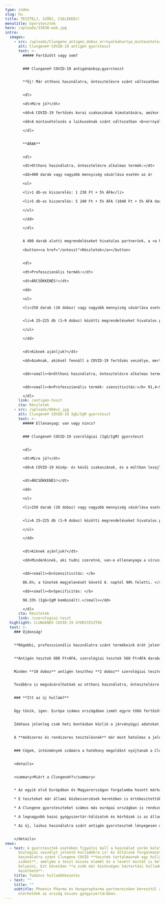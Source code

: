 ```yaml
---
type: index
slug: hu
title: TESZTELJ, SZŰRJ, CSELEKEDJ!
menutitle: Gyorstesztek
hero: /uploads/33838-web.jpg
intro:
  images:
    - src: /uploads/Clungene_antigen_doboz_orrnyalkahartya_mintavetelezes.jpg
      alt: Clungene® COVID-19 antigén gyorsteszt
      text: >-
        ##### Fertőzött vagy sem?


        ### Clungene® COVID-19 antigén&nbsp;gyorsteszt


        **Új! Már otthoni használatra, öntesztelésre szánt változatban is!**


        <dl>

        <dt>Mire jó?</dt>

        <dd>A COVID-19 fertőzés korai szakaszának kimutatására, amikor a fertőzött maga is a legnagyobb eséllyel fertőzőképes. <b>A teszt az új, omikron variánst és annak alváltozatait is kimutatja.</b></dd>

        <dd>A mintavételezés a laikusoknak szánt változatban <b>orrnyálkahártyából</b>, a professzionális változatban orr-, orrgarat-, vagy szájgaratnyálkahártyából történik.</dd>

        </dl>


        **ÁRAK**


        <dl>

        <dt>Otthoni használatra, öntesztelésre alkalmas termék:</dt>

        <dd>400 darab vagy nagyobb mennyiség vásárlása esetén az ár

        <ul>

        <li>1 db-os kiszerelés: 1 238 Ft + 5% ÁFA</li>

        <li>5 db-os kiszerelés: 5 240 Ft + 5% ÁFA (1048 Ft + 5% ÁFA darabár)</li>

        </ul>

        </dd>

        </dl>


        A 400 darab alatti megrendeléseket hivatalos partnerünk, a <a href="https://medexim.hu/product-category/gyorstesztek/" rel="external noopener" target="_blank">medexim.hu</a> szolgálja ki.

        <button><a href="/onteszt">Részletek</a></button>


        <dl>

        <dt>Professzionális termék:</dt>

        <dt>ÁRCSÖKKENÉS!</dt>

        <dd>

        <ul>

        <li>250 darab (10 doboz) vagy nagyobb mennyiség vásárlása esetén az ár  csak 880 Ft + 5% ÁFA / darab!<br>Minden 10 doboz antigén teszthez **2 doboz szerológiai tesztet** adunk ajándékba!</li>


        <li>A 25–225 db (1–9 doboz) közötti megrendeléseket hivatalos partnerünk, a <a href="https://medexim.hu/product-category/gyorstesztek/" rel="external noopener" target="_blank">medexim.hu</a> szolgálja ki.</li>

        </ul>

        </dd>


        <dt>Kiknek ajánljuk?</dt>

        <dd>Azoknak, akiknél fennáll a COVID-19 fertőzés veszélye, mert igazolt fertőzöttel találkoztak, illetve mert tüneteket tapasztalnak. A laikus változattal a családtagok, gyermekek is tesztelhetőek. A professzionális változattal nagyobb közösségek idő- és költséghatékony rendszeres szűrése is megvalósítható. </dd>


        <dd><small><b>Otthoni használatra, öntesztelésre alkalmas termék: szenzitivitás:</b> 93,3–95,5%, <b>specificitás:</b> 99% felett</small></dd>


        <dd><small><b>Professzionális termék: szenzitivitás:</b> 91,4–98%, <b>specificitás:</b> 99,4–99,7%.</small></dd>

        </dl>
      link: /antigen-teszt
      cta: Részletek
    - src: /uploads/004v1.jpg
      alt: Clungene® COVID-19 IgG/IgM gyorsteszt
      text: >-
        ##### Ellenanyag: van vagy nincs?


        ### Clungene® COVID-19 szerológiai (IgG/IgM) gyorsteszt


        <dl>

        <dt>Mire jó?</dt>

        <dd>A COVID-19 közép- és késői szakaszának, és a múltban lezajlott fertőzés azonosítására. Kimutatja a védőoltás hatására termelődő IgG ellenanyagot is.</dd>


        <dt>ÁRCSÖKKENÉS!</dt>

        <dd>

        <ul>

        <li>250 darab (10 doboz) vagy nagyobb mennyiség vásárlása esetén az ár csak 560 Ft + 5% ÁFA / darab!</li>


        <li>A 25–225 db (1–9 doboz) közötti megrendeléseket hivatalos partnerünk, a <a href="https://medexim.hu/product-category/gyorstesztek/" rel="external noopener" target="_blank">medexim.hu</a> szolgálja ki.</li>

        </ul>

        </dd>


        <dt>Kiknek ajánljuk?</dt>

        <dd>Mindenkinek, aki tudni szeretné, van-e ellenanyaga a vírussal szemben, függetlenül attól, hogy az fertőzés, vagy vakcina hatására képződött. Az ellenanyag megléte utal a szervezet védettségére.  Szerológiai gyorsteszttel nagyobb közösségek idő- és költséghatékony rendszeres szűrése is megvalósítható.</dd>


        <dd><small><b>Szenzitivitás: </b>

        86.6%; a tünetek megjelenését követő 8. naptól 90% feletti. </small></dd>

        <dd><small><b>Specificitás: </b>

        98.33% (IgG+IgM kombinált).</small></dd>

        </dl>
      cta: Részletek
      link: /szerologiai-teszt
  highlight: CLUNGENE® COVID-19 GYORSTESZTEK
  text: >-
    ### Újdonság! 


    **Régebbi, professzionális használatra szánt termékeink árát jelentősen csökkentettük:**


    **Antigén tesztek 880 Ft+ÁFA, szerológiai tesztek 560 Ft+ÁFA darabárért kaphatóak!**


    Minden **10 doboz** antigén teszthez **2 doboz** szerológiai tesztet adunk **ajándékba!**


    Továbbra is megvásárolhatóak az otthoni használatra, öntesztelésre alkalmas antigén gyorstesztek is!


    ### **Itt az új hullám?**


    Úgy tűnik, igen. Európa számos országában ismét egyre több fertőzöttet azonosítanak – egyes helyeken pedig már újra különféle korlátozások bevezetését latolgatják. 


    Idehaza jelenleg csak heti bontásban közlik a járványügyi adatokat, de azok sajnos hasonló tendenciát mutatnak.


    A **módszeres és rendszeres tesztelésnek** már most hatalmas a jelentősége: **minél több embert tesztelünk le, annál több fertőzöttet azonosítunk** – s annál nagyobb eséllyel tudjuk megakadályozni a járványgócok kialakulását. Ha pedig ezt megtesszük, még idejében elfojthatjuk a COVID-19 következő hullámát.


    ### Cégek, intézmények számára a hatékony megoldást nyújtanak a Clungene gyorstesztek, amelyek árát jelentősen csökkentettük!


    <details>


    <summary>Miért a Clungene®?</summary>


    * Az egyik első Európában és Magyarországon forgalomba hozott márkáról van szó – a Clungene tesztek beváltották a hozzájuk fűzött reményeket.

    * E teszteket már állami közbeszerzések keretében is értékesítettük.

    * A Clungene gyorsteszteket számos más európai országban is rendszeresen használják.

    * A legnagyobb hazai gyógyszertár-hálózatok és kórházak is az állandó vevőink közt vannak.

    * Az új, laikus használatra szánt antigén gyorstesztek lényegesen olcsóbbak, mint a piacon lévő hasonló termékek.


    </details>
news:
  - text: A gyorstesztek esetében figyelni kell a használat során keletkező
      biológiai veszélyt jelentő hulladékra is! Az általunk forgalmazott otthoni
      használatra szánt Clungene COVID **tesztek tartalmaznak egy hulladékgyűjtő
      zsákot**, amelybe a teszt összes elemét és a levett mintát is bele lehet
      helyezni. Ezt követően **a zsák már közönséges háztartási hulladékként
      kezelhető**.
    title: Tudatos hulladékkezelés
  - text: ""
    title: ""
    subtitle: Phoenix Pharma és Hungaropharma partnereinken keresztül a tesztek
      elérhetőek az ország összes gyógyszertárában.
---
```

